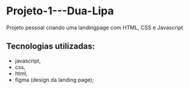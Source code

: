 # Projeto-1---Dua-Lipa
Projeto pessoal criando uma landingpage com HTML, CSS e Javascript

## Tecnologias utilizadas: 
- javascript, 
- css,
- html,
- figma (design da landing page);